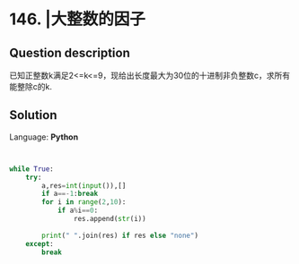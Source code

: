 # 146. |大整数的因子

## Question description


已知正整数k满足2<=k<=9，现给出长度最大为30位的十进制非负整数c，求所有能整除c的k.


## Solution

Language: **Python**

```Python


while True:
    try:
        a,res=int(input()),[]
        if a==-1:break
        for i in range(2,10):
            if a%i==0:
                res.append(str(i))
 
        print(" ".join(res) if res else "none")
    except:
        break
```


